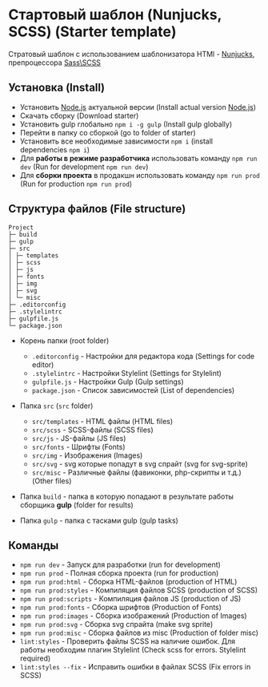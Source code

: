 # Стартовый шаблон (Nunjucks, SCSS) (Starter template)

Стратовый шаблон с использованием шаблонизатора HTMl - [Nunjucks](https://mozilla.github.io/nunjucks/), препроцессора [Sass\SCSS](https://sass-scss.ru/documentation/)

## Установка (Install)

- Установить [Node.js](https://nodejs.org/en/) актуальной версии (Install actual version [Node.js](https://nodejs.org/en/))
- Скачать сборку (Download starter)
- Установить gulp глобально <code>npm i -g gulp</code> (Install gulp globally)
- Перейти в папку со сборкой (go to folder of starter)
- Установить все необходимые зависимости <code>npm i</code> (install dependencies <code>npm i</code>)
- Для **работы в режиме разработчика** использовать команду `npm run dev` (Run for development `npm run dev`)
- Для **сборки проекта** в продакшн использовать команду `npm run prod` (Run for production `npm run prod`)

## Структура файлов (File structure)

```
Project
├─ build
├─ gulp
├─ src
│ ├─ templates
│ ├─ scss
│ ├─ js
│ ├─ fonts
│ ├─ img
│ ├─ svg
│ └─ misc
├─ .editorconfig
├─ .stylelintrc
├─ gulpfile.js
└─ package.json
```

- Корень папки (root folder)

  - `.editorconfig` - Настройки для редактора кода (Settings for code editor)
  - `.stylelintrc` - Настройки Stylelint (Settings for Stylelint)
  - `gulpfile.js` - Настройки Gulp (Gulp settings)
  - `package.json` - Список зависимостей (List of dependencies)

- Папка `src` (`src` folder)

  - `src/templates` - HTML файлы (HTML files)
  - `src/scss` - SCSS-файлы (SCSS files)
  - `src/js` - JS-файлы (JS files)
  - `src/fonts` - Шрифты (Fonts)
  - `src/img` - Изображения (Images)
  - `src/svg` - svg которые попадут в svg спрайт (svg for svg-sprite)
  - `src/misc` - Различные файлы (фавиконки, php-скрипты и т.д.) (Other files)

- Папка `build` - папка в которую попадают в результате работы сборщика **gulp** (folder for results)

- Папка `gulp` - папка с тасками gulp (gulp tasks)

## Команды

- `npm run dev` - Запуск для разработки (run for development)
- `npm run prod` - Полная сборка проекта (run for production)
- `npm run prod:html` - Сборка HTML-файлов (production of HTML)
- `npm run prod:styles` - Компиляция файлов SCSS (production of SCSS)
- `npm run prod:scripts` - Компиляция файлов JS (production of JS)
- `npm run prod:fonts` - Сборка шрифтов (Production of Fonts)
- `npm run prod:images` - Сборка изображений (Production of Images)
- `npm run prod:svg` - Сборка svg спрайта (make svg sprite)
- `npm run prod:misc` - Сборка файлов из misc (Production of folder misc)
- `lint:styles` - Проверить файлы SCSS на наличие ошибок. Для работы необходим плагин Stylelint (Check scss for errors. Stylelint required)
- `lint:styles --fix` - Исправить ошибки в файлах SCSS (Fix errors in SCSS)
